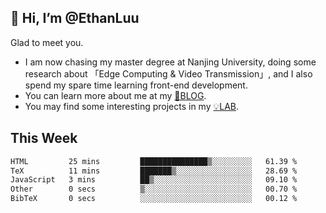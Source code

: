 ## 👋 Hi, I’m @EthanLuu

Glad to meet you.

- I am now chasing my master degree at Nanjing University, doing some research about 「Edge Computing & Video Transmission」, and I also spend my spare time learning front-end development.
- You can learn more about me at my [📝BLOG](https://blog.ethanloo.cn).
- You may find some interesting projects in my [💡LAB](https://lab.ethanloo.cn).

## This Week
<!--START_SECTION:waka-->

```txt
HTML         25 mins         ███████████████▒░░░░░░░░░   61.39 %
TeX          11 mins         ███████▒░░░░░░░░░░░░░░░░░   28.69 %
JavaScript   3 mins          ██▒░░░░░░░░░░░░░░░░░░░░░░   09.10 %
Other        0 secs          ▒░░░░░░░░░░░░░░░░░░░░░░░░   00.70 %
BibTeX       0 secs          ░░░░░░░░░░░░░░░░░░░░░░░░░   00.12 %
```

<!--END_SECTION:waka-->
